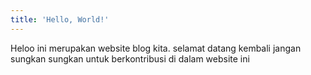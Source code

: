 ```yaml
---
title: 'Hello, World!'
---
```


Heloo ini merupakan website blog kita. selamat datang kembali jangan sungkan sungkan untuk  berkontribusi di dalam website ini
